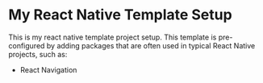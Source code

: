 # My React Native Template Setup

This is my react native template project setup. This template is pre-configured by adding packages that are often used in typical React Native projects, such as:
 - React Navigation